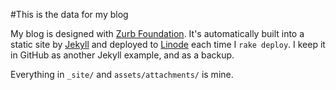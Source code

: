 #This is the data for my blog

My blog is designed with [Zurb Foundation](http://foundation.zurb.com). It's automatically built into a static site by [Jekyll](http://jekyllrb.com/) and deployed to [Linode](http://www.linode.com/?r=4b85e2ea3c6b78b139cc41e341ae37fdac438c54) each time I `rake deploy`. I keep it in GitHub as another Jekyll example, and as a backup.

Everything in `_site/` and `assets/attachments/` is mine.
